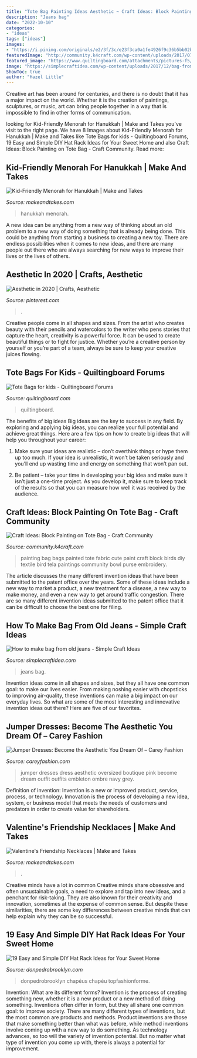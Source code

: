 ```yaml
---
title: "Tote Bag Painting Ideas Aesthetic ~ Craft Ideas: Block Painting On Tote Bag"
description: "Jeans bag"
date: "2022-10-10"
categories:
- "ideas"
tags: ["ideas"]
images:
- "https://i.pinimg.com/originals/e2/3f/3c/e23f3ca0a1fe4926f9c36b5bb02bc095.jpg"
featuredImage: "http://community.k4craft.com/wp-content/uploads/2017/07/Block-print-ideas-2.jpg"
featured_image: "https://www.quiltingboard.com/attachments/pictures-f5/464133d1393212090-image.jpg"
image: "https://simplecraftidea.com/wp-content/uploads/2017/12/bag-from-old-jeans-4.jpg"
ShowToc: true
author: "Hazel Little"
---
```



Creative art has been around for centuries, and there is no doubt that it has a major impact on the world. Whether it is the creation of paintings, sculptures, or music, art can bring people together in a way that is impossible to find in other forms of communication.

	

		
looking for Kid-Friendly Menorah for Hanukkah | Make and Takes you've visit to the right page. We have 8 Images about Kid-Friendly Menorah for Hanukkah | Make and Takes like Tote Bags for kids - Quiltingboard Forums, 19 Easy and Simple DIY Hat Rack Ideas for Your Sweet Home and also Craft Ideas: Block Painting on Tote Bag - Craft Community. Read more:
		
    
## Kid-Friendly Menorah For Hanukkah | Make And Takes

<img loading=lazy src="https://makeandtakes.com/wp-content/uploads/Hanukkah-Hanging.jpg" onerror="this.onerror=null;this.src='https://tse2.mm.bing.net/th?id=OIP.8aV-G6G1ozZWmbl71igsAQAAAA&amp;pid=15.1';" alt="Kid-Friendly Menorah for Hanukkah | Make and Takes">

_Source: makeandtakes.com_

>hanukkah menorah. 

	

A new idea can be anything from a new way of thinking about an old problem to a new way of doing something that is already being done. This could be anything from starting a business to creating a new toy. There are endless possibilities when it comes to new ideas, and there are many people out there who are always searching for new ways to improve their lives or the lives of others.

    
## Aesthetic In 2020 | Crafts, Aesthetic

<img loading=lazy src="https://i.pinimg.com/originals/e2/3f/3c/e23f3ca0a1fe4926f9c36b5bb02bc095.jpg" onerror="this.onerror=null;this.src='https://tse2.mm.bing.net/th?id=OIP.5uMRP6dhVXKHTNPwonke3wHaJ4&amp;pid=15.1';" alt="Aesthetic in 2020 | Crafts, Aesthetic">

_Source: pinterest.com_

>. 

	

Creative people come in all shapes and sizes. From the artist who creates beauty with their pencils and watercolors to the writer who pens stories that capture the heart, creativity is a powerful force. It can be used to create beautiful things or to fight for justice. Whether you’re a creative person by yourself or you’re part of a team, always be sure to keep your creative juices flowing.

    
## Tote Bags For Kids - Quiltingboard Forums

<img loading=lazy src="https://www.quiltingboard.com/attachments/pictures-f5/464133d1393212090-image.jpg" onerror="this.onerror=null;this.src='https://tse3.mm.bing.net/th?id=OIP.bV72LT73wH3ErsWtIv3FYwHaFi&amp;pid=15.1';" alt="Tote Bags for kids - Quiltingboard Forums">

_Source: quiltingboard.com_

>quiltingboard. 

	

The benefits of big ideas
Big ideas are the key to success in any field. By exploring and applying big ideas, you can realize your full potential and achieve great things. Here are a few tips on how to create big ideas that will help you throughout your career:
1. Make sure your ideas are realistic – don’t overthink things or hype them up too much. If your idea is unrealistic, it won’t be taken seriously and you’ll end up wasting time and energy on something that won’t pan out.

2. Be patient – take your time in developing your big idea and make sure it isn’t just a one-time project. As you develop it, make sure to keep track of the results so that you can measure how well it was received by the audience.


    
## Craft Ideas: Block Painting On Tote Bag - Craft Community

<img loading=lazy src="http://community.k4craft.com/wp-content/uploads/2017/07/Block-print-ideas-2.jpg" onerror="this.onerror=null;this.src='https://tse4.mm.bing.net/th?id=OIP.1e35djFkKM7CrclLIzsDRgAAAA&amp;pid=15.1';" alt="Craft Ideas: Block Painting on Tote Bag - Craft Community">

_Source: community.k4craft.com_

>painting bag bags painted tote fabric cute paint craft block birds diy textile bird tela paintings community bowl purse embroidery. 

	

The article discusses the many different invention ideas that have been submitted to the patent office over the years. Some of these ideas include a new way to market a product, a new treatment for a disease, a new way to make money, and even a new way to get around traffic congestion. There are so many different invention ideas submitted to the patent office that it can be difficult to choose the best one for filing.

    
## How To Make Bag From Old Jeans - Simple Craft Ideas

<img loading=lazy src="https://simplecraftidea.com/wp-content/uploads/2017/12/bag-from-old-jeans-4.jpg" onerror="this.onerror=null;this.src='https://tse4.mm.bing.net/th?id=OIP.2aqbFhJk-w2wXIlf8uYgTAHaJ4&amp;pid=15.1';" alt="How to make bag from old jeans - Simple Craft Ideas">

_Source: simplecraftidea.com_

>jeans bag. 

	

Invention ideas come in all shapes and sizes, but they all have one common goal: to make our lives easier. From making noshing easier with chopsticks to improving air-quality, these inventions can make a big impact on our everyday lives. So what are some of the most interesting and innovative invention ideas out there? Here are five of our favorites.

    
## Jumper Dresses: Become The Aesthetic You Dream Of – Carey Fashion

<img loading=lazy src="http://www.careyfashion.com/fashion/wp-content/uploads/2016/12/jumper-dresses-7.jpg" onerror="this.onerror=null;this.src='https://tse1.mm.bing.net/th?id=OIP.D5ASCsmUUjt7D4au4RRQ3gHaK3&amp;pid=15.1';" alt="Jumper Dresses: Become the Aesthetic You Dream Of – Carey Fashion">

_Source: careyfashion.com_

>jumper dresses dress aesthetic oversized boutique pink become dream outfit outfits embleton ombre navy grey. 

	

Definition of invention:
Invention is a new or improved product, service, process, or technology. Innovation is the process of developing a new idea, system, or business model that meets the needs of customers and predators in order to create value for shareholders.

    
## Valentine&#039;s Friendship Necklaces | Make And Takes

<img loading=lazy src="https://makeandtakes.com/wp-content/uploads/Valentines-Day-Heart-Friendship.jpg" onerror="this.onerror=null;this.src='https://tse4.mm.bing.net/th?id=OIP.sKTAiS7Y8E6iGEDEI1SA6AHaLH&amp;pid=15.1';" alt="Valentine&#039;s Friendship Necklaces | Make and Takes">

_Source: makeandtakes.com_

>. 

	

Creative minds have a lot in common
Creative minds share obsessive and often unsustainable goals, a need to explore and tap into new ideas, and a penchant for risk-taking. They are also known for their creativity and innovation, sometimes at the expense of common sense. But despite these similarities, there are some key differences between creative minds that can help explain why they can be so successful.

    
## 19 Easy And Simple DIY Hat Rack Ideas For Your Sweet Home

<img loading=lazy src="http://donpedrobrooklyn.com/wp-content/uploads/2017/08/DIY-hat-rack-and-storage-ideas-FashionCoolture-onde-comprar-chap%C3%A9u-hat-775x1069.jpg" onerror="this.onerror=null;this.src='https://tse1.mm.bing.net/th?id=OIP.fBF9C1_1D7CjO2RXCL7fugHaKN&amp;pid=15.1';" alt="19 Easy and Simple DIY Hat Rack Ideas for Your Sweet Home">

_Source: donpedrobrooklyn.com_

>donpedrobrooklyn chapéus chapéu topfashionforme. 

	

Invention: What are its different forms?
Invention is the process of creating something new, whether it is a new product or a new method of doing something. Inventions often differ in form, but they all share one common goal: to improve society. There are many different types of inventions, but the most common are products and methods. Product inventions are those that make something better than what was before, while method inventions involve coming up with a new way to do something. As technology advances, so too will the variety of invention potential. But no matter what type of invention you come up with, there is always a potential for improvement.

